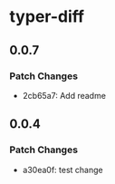 # typer-diff

## 0.0.7

### Patch Changes

- 2cb65a7: Add readme

## 0.0.4

### Patch Changes

- a30ea0f: test change
